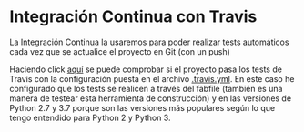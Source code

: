 # Integración Continua con Travis

La Integración Continua la usaremos para poder realizar tests automáticos cada vez que se actualice el proyecto en Git (con un push)

Haciendo click [aquí](https://travis-ci.com/OMGitsXupi/WikiRandom) se puede comprobar si el proyecto pasa los tests de Travis con la configuración puesta en el archivo [.travis.yml](WikiRandom/.travis.yml).
En este caso he configurado que los tests se realicen a través del fabfile (también es una manera de testear esta herramienta de construcción) y en las versiones de Python 2.7 y 3.7 porque son las versiones más populares según lo que tengo entendido para Python 2 y Python 3.
